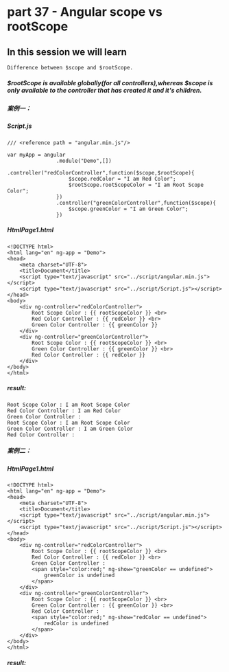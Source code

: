# part 37 - Angular scope vs rootScope

## In this session we will learn

    Difference between $scope and $rootScope.

##### $rootScope is available globally(for all controllers),whereas $scope is only available to the controller that has created it and it's children.

##### 案例一：

##### Script.js
    /// <reference path = "angular.min.js"/>

    var myApp = angular
                    .module("Demo",[])
                    .controller("redColorController",function($scope,$rootScope){
                        $scope.redColor = "I am Red Color";
                        $rootScope.rootScopeColor = "I am Root Scope Color";
                    })
                    .controller("greenColorController",function($scope){
                        $scope.greenColor = "I am Green Color";
                    })

##### HtmlPage1.html
    <!DOCTYPE html>
    <html lang="en" ng-app = "Demo">
    <head>
        <meta charset="UTF-8">
        <title>Document</title>
        <script type="text/javascript" src="../script/angular.min.js"></script>
        <script type="text/javascript" src="../script/Script.js"></script>
    </head>
    <body>
        <div ng-controller="redColorController">
            Root Scope Color : {{ rootScopeColor }} <br>
            Red Color Controller : {{ redColor }} <br>
            Green Color Controller : {{ greenColor }}
        </div>
        <div ng-controller="greenColorController">
            Root Scope Color : {{ rootScopeColor }} <br>
            Green Color Controller : {{ greenColor }} <br>
            Red Color Controller : {{ redColor }}
        </div>  
    </body>
    </html>

##### result:
    Root Scope Color : I am Root Scope Color 
    Red Color Controller : I am Red Color 
    Green Color Controller :
    Root Scope Color : I am Root Scope Color 
    Green Color Controller : I am Green Color 
    Red Color Controller :

##### 案例二：

##### HtmlPage1.html
    <!DOCTYPE html>
    <html lang="en" ng-app = "Demo">
    <head>
        <meta charset="UTF-8">
        <title>Document</title>
        <script type="text/javascript" src="../script/angular.min.js"></script>
        <script type="text/javascript" src="../script/Script.js"></script>
    </head>
    <body>
        <div ng-controller="redColorController">
            Root Scope Color : {{ rootScopeColor }} <br>
            Red Color Controller : {{ redColor }} <br>
            Green Color Controller : 
            <span style="color:red;" ng-show="greenColor == undefined">
                greenColor is undefined
            </span>
        </div>
        <div ng-controller="greenColorController">
            Root Scope Color : {{ rootScopeColor }} <br>
            Green Color Controller : {{ greenColor }} <br>
            Red Color Controller : 
            <span style="color:red;" ng-show="redColor == undefined">
                redColor is undefined
            </span>
        </div>  
    </body>
    </html>

##### result:
<img src="../img/rootScopeVSscope.png" alt="">